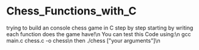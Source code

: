 # Chess_Functions_with_C
trying to build an console chess game in C step by step starting by writing each function does the game have!\n
You can test this Code using:\n
gcc main.c chess.c -o chess\n
then ./chess ["your arguments"]\n

